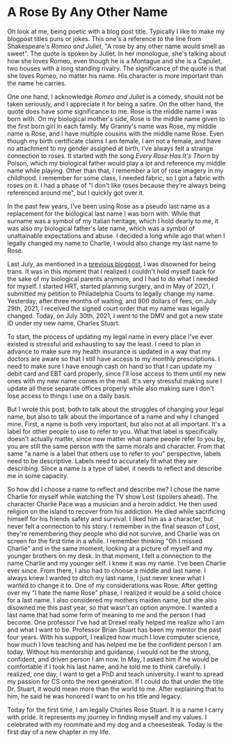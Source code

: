 # A Rose By Any Other Name

Oh look at me, being poetic with a blog post title. Typically I like to make my
blogpost titles puns or jokes. This one's a reference to the line from
Shakespeare's *Romeo and Juliet*, "A rose by any other name would smell as
sweet". The quote is spoken by Juliet. In her monologue, she's talking about how
she loves Romeo, even though he is a Montague and she is a Capulet, two houses
with a long standing rivalry. The significance of the quote is that she loves
Romeo, no matter his name. His character is more important than the name he
carries.

One one hand, I acknowledge *Romeo and Juliet* is a comedy, should not be taken
seriously, and I appreciate it for being a satire. On the other hand, the quote
does have some significance to me. Rose is the middle name I was born with. On
my biological mother's side, Rose is the middle name given to the first born
girl in each family. My Granny's name was Rose, my middle name is Rose, and I
have multiple cousins with the middle name Rose. Even though my birth
certificate claims I am female, I am not a female, and have no attachment to my
gender assigned at birth, I've always felt a strange connection to roses. It
started with the song *Every Rose Has It's Thorn* by Poison, which my biological
father would play a lot and reference my middle name while playing. Other than
that, I remember a lot of rose imagery in my childhood. I remember for some
class, I needed fabric, so I got a fabric with roses on it. I had a phase of "I
don't like roses because they're always being referenced around me", but I
quickly got over it.

In the past few years, I've been using Rose as a pseudo last name as a
replacement for the biological last name I was born with. While that surname was
a symbol of my Italian heritage, which I hold dearly to me, it was also my
biological father's late name, which was a symbol of unattainable expectations
and abuse. I decided a long while ago that when I legally changed my name to
Charlie, I would also change my last name to Rose.

Last July, as mentioned in a
[previous blogpost](../20210704/oneyear.html), I was disowned for being
trans. It was in this moment that I realized I couldn't hold myself back for the
sake of my biological parents anymore, and I had to do what I needed for myself.
I started HRT, started planning surgery, and in May of 2021, I submitted my
petition to Philadelphia Courts to legally change my name. Yesterday, after
three months of waiting, and 800 dollars of fees, on July 29th, 2021, I
received the signed court order that my name was legally changed. Today, on July
30th, 2021, I went to the DMV and got a new state ID under my new name, Charles
Stuart.

To start, the process of updating my legal name in every place I've ever existed
is stressful and exhausting to say the least. I need to plan in advance to make
sure my health insurance is updated in a way that my doctors are aware so that I
still have access to my monthly prescriptions. I need to make sure I have enough
cash on hand so that I can update my debit card and EBT card properly, since
I'll lose access to them until my new ones with my new name comes in the mail.
It's very stressful making sure I update all these separate offices properly
while also making sure I don't lose access to things I use on a daily basis.

But I wrote this post, both to talk about the struggles of changing your legal
name, but also to talk about the importance of a name and why I changed mine.
First, a name is both very important, but also not at all important. It's a
label for other people to use to refer to you. What that label is specifically
doesn't actually matter, since now matter what name people refer to you by, you
are still the same person with the same morals and character. From that same
"a name is a label that others use to refer to you" perspective, labels need to
be descriptive. Labels need to accurately fit what they are describing. Since a
name is a type of label, it needs to reflect and describe me in some capacity.

So how did I choose a name to reflect and describe me? I chose the name Charlie
for myself while watching the TV show Lost (spoilers ahead). The character
Charlie Pace was a musician and a heroin addict. He then used religion on the
island to recover from his addiction. He died while sacrificing himself for his
friends safety and survival. I liked him as a character, but never felt a
connection to his story. I remember in the final season of Lost, they're
remembering they people who did not survive, and Charlie was on screen for the
first time in a while. I remember thinking "Oh I missed Charlie" and in the same
moment, looking at a picture of myself and my younger brothers on my desk. In
that moment, I felt a connection to the name Charlie and my younger self. I knew
it was my name. I've been Charlie ever since. From there, I also had to choose
a middle and last name. I always knew I wanted to ditch my last name, I just
never knew what I wanted to change it to. One of my considerations was Rose.
After getting over my "I hate the name Rose" phase, I realized it would be a
solid choice for a last name. I also considered my mothers maiden name, but she
also disowned me this past year, so that wasn't an option anymore. I wanted a
last name that had some form of meaning to me and the person I had become. One
professor I've had at Drexel really helped me realize who I am and what I want
to be. Professor Brian Stuart has been my mentor the past four years. With his
support, I realized how much I love computer science, how much I love teaching
and has helped me be the confident person I am today. Without his mentorship
and guidance, I would not be the strong, confident, and driven person I am now.
In May, I asked him if he would be comfortable if I took his last name, and he
told me to think carefully. I realized, one day, I want to get a PhD and teach
university. I want to spread my passion for CS onto the next generation. If I
could do that under the title Dr. Stuart, it would mean more than the world to
me. After explaining that to him, he said he was honored I want to on his
title and legacy.

Today for the first time, I am legally Charles Rose Stuart. It is a name I carry
with pride. It represents my journey in finding myself and my values. I
celebrated with my roommate and my dog and a cheesesteak. Today is the first day
of a new chapter in my life.
